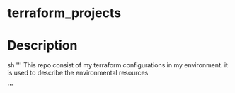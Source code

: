 # terraform_projects
# Description 
sh '''
This repo consist of my terraform configurations in my environment. it is used to describe the environmental resources

'''
